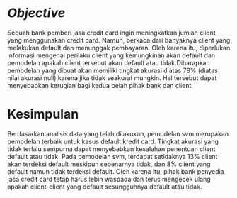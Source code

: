 # *Objective*

Sebuah bank pemberi jasa credit card ingin meningkatkan jumlah client yang menggunakan credit card. Namun, berkaca dari banyaknya client yang melakukan default dan menunggak pembayaran. Oleh karena itu, diperlukan informasi mengenai perilaku client yang kemungkinan akan default dan pemodelan apakah client tersebut akan default atau tidak.Diharapkan pemodelan yang dibuat akan memiliki tingkat akurasi diatas 78% (diatas nilai akurasi null) karena jika tidak seakurat mungkin. Hal tersebut dapat menyebabkan kerugian bagi kedua belah pihak bank dan client.

# Kesimpulan 
Berdasarkan analisis data yang telah dilakukan, pemodelan svm merupakan pemodelan terbaik untuk kasus default kredit card. Tingkat akurasi yang tidak terlalu sempurna dapat menyebabkan kesalahan penentuan client default atau tidak. Pada pemodelan svm, terdapat setidaknya 13% client akan terdeksi default meskipun sebenarnya tidak, dan 8% client yang default namun tidak terdeksi default. Oleh karena itu, pihak bank penyedia jasa credit card tetap harus lebih waspada dan terus mengecek ulang apakah client-client yang default sesungguhnya default atau tidak.
